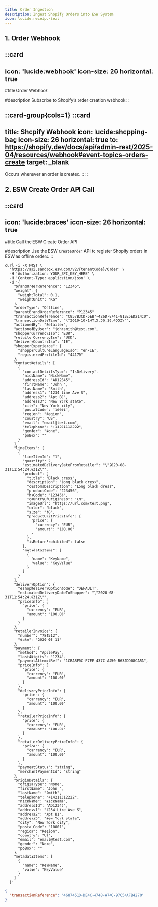 ```yaml
---
title: Order Ingestion
description: Ingest Shopify Orders into ESW System
icon: lucide:receipt-text
---
```


## 1. Order Webhook

::card
---
icon: 'lucide:webhook'
icon-size: 26
horizontal: true
---

#title
Order Webhook

#description
Subscribe to Shopify’s order creation webhook
::

::card-group{cols=1}
  ::card
  ---
  title: Shopify Webhook
  icon: lucide:shopping-bag
  icon-size: 26
  horizontal: true
  to: https://shopify.dev/docs/api/admin-rest/2025-04/resources/webhook#event-topics-orders-create
  target: _blank
  ---
  Occurs whenever an order is created.
  ::
::

## 2. ESW Create Order API Call

::card
---
icon: 'lucide:braces'
icon-size: 26
horizontal: true
---

#title
Call the ESW Create Order API

#description
  Use the ESW `CreateOrder` API to register Shopify orders in ESW as offline orders.
::

```shell [Request] height=150 collapse
curl -i -X POST \
  'https://api.sandbox.esw.com/v2/{tenantCode}/Order' \
  -H 'Authorization: YOUR_API_KEY_HERE' \
  -H 'Content-Type: application/json' \
  -d '{
    "brandOrderReference": "12345",
    "weight": {
      "weightTotal": 0.1,
      "weightUnit": "KG"
    },
    "orderType": "Offline",
    "parentBrandOrderReference": "P12345",
    "transactionReference": "C857B3CD-5EB7-426D-8741-812E5ED214C0",
    "transactionDateTime": "\"2019-10-14T15:56:18.455Z\"",
    "actionedBy": "Retailer",
    "actionedByUser": "johnsmith@test.com",
    "shopperCurrencyIso": "EUR",
    "retailerCurrencyIso": "USD",
    "deliveryCountryIso": "IE",
    "shopperExperience": {
      "shopperCultureLanguageIso": "en-IE",
      "registeredProfileId": "44170"
    },
    "contactDetails": [
      {
        "contactDetailsType": "IsDelivery",
        "nickName": "NickName",
        "addressId": "AD12345",
        "firstName": "John ",
        "lastName": "Smith",
        "address1": "1234 Line Ave S",
        "address2": "Apt B1",
        "address3": "New York state",
        "city": "New York city",
        "postalCode": "10001",
        "region": "Region",
        "country": "US",
        "email": "email@test.com",
        "telephone": "+14211112222",
        "gender": "None",
        "poBox": ""
      }
    ],
    "lineItems": [
      {
        "lineItemId": "1",
        "quantity": 2,
        "estimatedDeliveryDateFromRetailer": "\"2020-08-31T11:54:24.631Z\"",
        "product": {
          "title": "Black dress",
          "description": "Long black dress",
          "customsDescription": "Long black dress",
          "productCode": "123456",
          "hsCode": "123456",
          "countryOfOriginIso": "CN",
          "imageUrl": "https://url.com/test.png",
          "color": "black",
          "size": "38",
          "productUnitPriceInfo": {
            "price": {
              "currency": "EUR",
              "amount": "100.00"
            }
          },
          "isReturnProhibited": false
        },
        "metadataItems": [
          {
            "name": "KeyName",
            "value": "KeyValue"
          }
        ]
      }
    ],
    "deliveryOption": {
      "eshopDeliveryOptionCode": "DEFAULT",
      "estimatedDeliveryDateToShopper": "\"2020-08-31T11:54:24.631Z\"",
      "priceInfo": {
        "price": {
          "currency": "EUR",
          "amount": "100.00"
        }
      }
    },
    "retailerInvoice": {
      "number": "784512",
      "date": "2020-05-11"
    },
    "payment": {
      "method": "ApplePay",
      "last4Digits": "1234",
      "paymentAttemptRef": "1CBA8F0C-F7EE-437C-A450-B63ADD08CA5A",
      "priceInfo": {
        "price": {
          "currency": "EUR",
          "amount": "100.00"
        }
      },
      "deliveryPriceInfo": {
        "price": {
          "currency": "EUR",
          "amount": "100.00"
        }
      },
      "retailerPriceInfo": {
        "price": {
          "currency": "EUR",
          "amount": "100.00"
        }
      },
      "retailerDeliveryPriceInfo": {
        "price": {
          "currency": "EUR",
          "amount": "100.00"
        }
      },
      "paymentStatus": "string",
      "merchantPaymentId": "string"
    },
    "originDetails": {
      "originType": "None",
      "firstName": "John ",
      "lastName": "Smith",
      "telephone": "+14211112222",
      "nickName": "NickName",
      "addressId": "AD12345",
      "address1": "1234 Line Ave S",
      "address2": "Apt B1",
      "address3": "New York state",
      "city": "New York city",
      "postalCode": "10001",
      "region": "Region",
      "country": "US",
      "email": "email@test.com",
      "gender": "None",
      "poBox": ""
    },
    "metadataItems": [
      {
        "name": "KeyName",
        "value": "KeyValue"
      }
    ]
  }'
```

```json [Reponse]
{
  "transactionReference": "46874510-DE4C-4748-A74C-97C54AFB4270"
}
```

